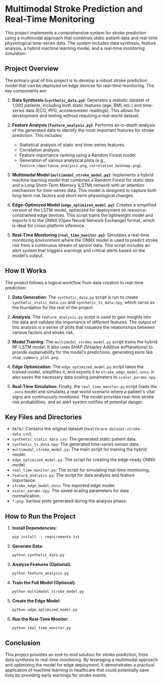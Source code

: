 # Multimodal Stroke Prediction and Real-Time Monitoring

This project implements a comprehensive system for stroke prediction using a multimodal approach that combines static patient data and real-time physiological time-series data. The system includes data synthesis, feature analysis, a hybrid machine learning model, and a real-time monitoring simulation.

## Project Overview

The primary goal of this project is to develop a robust stroke prediction model that can be deployed on edge devices for real-time monitoring. The key components are:

1.  **Data Synthesis (`synthetic_data.py`)**: Generates a realistic dataset of 1,000 patients, including both static features (age, BMI, etc.) and time-series data (ECG, PPG, accelerometer readings). This allows for development and testing without requiring a real-world dataset.

2.  **Feature Analysis (`feature_analysis.py`)**: Performs an in-depth analysis of the generated data to identify the most important features for stroke prediction. This includes:
    *   Statistical analysis of static and time-series features.
    *   Correlation analysis.
    *   Feature importance ranking using a Random Forest model.
    *   Generation of various analytical plots (e.g., `feature_importance_analysis.png`, `correlation_heatmap.png`).

3.  **Multimodal Model (`multimodal_stroke_model.py`)**: Implements a hybrid machine learning model that combines a Random Forest for static data and a Long Short-Term Memory (LSTM) network with an attention mechanism for time-series data. This model is designed to capture both long-term risk factors and short-term physiological changes.

4.  **Edge-Optimized Model (`edge_optimized_model.py`)**: Creates a simplified version of the LSTM model, optimized for deployment on resource-constrained edge devices. This script trains the lightweight model and exports it to the ONNX (Open Neural Network Exchange) format, which is ideal for cross-platform inference.

5.  **Real-Time Monitoring (`real_time_monitor.py`)**: Simulates a real-time monitoring environment where the ONNX model is used to predict stroke risk from a continuous stream of sensor data. This script includes an alert system that triggers warnings and critical alerts based on the model's output.

## How It Works

The project follows a logical workflow from data creation to real-time prediction:

1.  **Data Generation**: The `synthetic_data.py` script is run to create `synthetic_static_data.csv` and `synthetic_ts_data.npy`, which serve as the foundation for the rest of the project.

2.  **Analysis**: The `feature_analysis.py` script is used to gain insights into the data and validate the importance of different features. The output of this analysis is a series of plots that visualize the relationships between various factors and stroke risk.

3.  **Model Training**: The `multimodal_stroke_model.py` script trains the hybrid RF-LSTM model. It also uses SHAP (SHapley Additive exPlanations) to provide explainability for the model's predictions, generating plots like `shap_summary_plot.png`.

4.  **Edge Optimization**: The `edge_optimized_model.py` script takes the trained model, simplifies it, and exports it to `stroke_edge_model.onnx`. It also saves the necessary data scaling parameters to `scaler_params.npy`.

5.  **Real-Time Simulation**: Finally, the `real_time_monitor.py` script loads the `.onnx` model and simulates a real-world scenario where a patient's vital signs are continuously monitored. The model provides real-time stroke risk probabilities, and an alert system notifies of potential danger.

## Key Files and Directories

*   `DATA/`: Contains the original dataset (`healthcare-dataset-stroke-data.csv`).
*   `synthetic_static_data.csv`: The generated static patient data.
*   `synthetic_ts_data.npy`: The generated time-series sensor data.
*   `multimodal_stroke_model.py`: The main script for training the hybrid model.
*   `edge_optimized_model.py`: The script for creating the edge-ready ONNX model.
*   `real_time_monitor.py`: The script for simulating real-time monitoring.
*   `feature_analysis.py`: The script for data analysis and feature importance.
*   `stroke_edge_model.onnx`: The exported edge model.
*   `scaler_params.npy`: The saved scaling parameters for data normalization.
*   `*.png`: Various plots generated during the analysis phase.

## How to Run the Project

1.  **Install Dependencies**:
    ```bash
    pip install -r requirements.txt
    ```

2.  **Generate Data**:
    ```bash
    python synthetic_data.py
    ```

3.  **Analyze Features (Optional)**:
    ```bash
    python feature_analysis.py
    ```

4.  **Train the Full Model (Optional)**:
    ```bash
    python multimodal_stroke_model.py
    ```

5.  **Create the Edge Model**:
    ```bash
    python edge_optimized_model.py
    ```

6.  **Run the Real-Time Monitor**:
    ```bash
    python real_time_monitor.py
    ```

## Conclusion

This project provides an end-to-end solution for stroke prediction, from data synthesis to real-time monitoring. By leveraging a multimodal approach and optimizing the model for edge deployment, it demonstrates a practical application of machine learning in healthcare that could potentially save lives by providing early warnings for stroke events.
